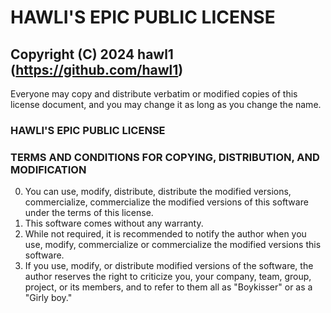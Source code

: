 # HAWLI'S EPIC PUBLIC LICENSE

## Copyright (C) 2024 hawl1 (https://github.com/hawl1)

Everyone may copy and distribute verbatim or modified copies of this license document, and you may change it as long as you change the name.

### HAWLI'S EPIC PUBLIC LICENSE
### TERMS AND CONDITIONS FOR COPYING, DISTRIBUTION, AND MODIFICATION

0. You can use, modify, distribute, distribute the modified versions, commercialize, commercialize the modified versions of this software under the terms of this license.
1. This software comes without any warranty.
2. While not required, it is recommended to notify the author when you use, modify, commercialize or commercialize the modified versions this software.
3. If you use, modify, or distribute modified versions of the software, the author reserves the right to criticize you, your company, team, group, project, or its members, and to refer to them all as "Boykisser" or as a "Girly boy."

